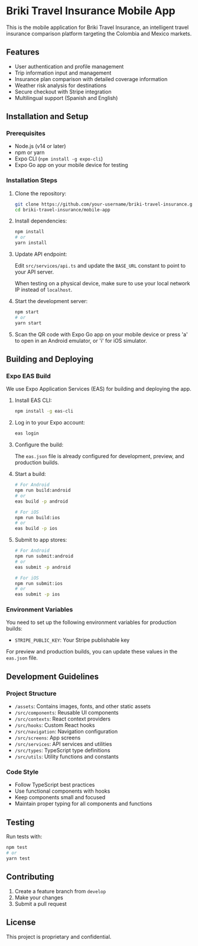 # Briki Travel Insurance Mobile App

This is the mobile application for Briki Travel Insurance, an intelligent travel insurance comparison platform targeting the Colombia and Mexico markets.

## Features

- User authentication and profile management
- Trip information input and management
- Insurance plan comparison with detailed coverage information
- Weather risk analysis for destinations
- Secure checkout with Stripe integration
- Multilingual support (Spanish and English)

## Installation and Setup

### Prerequisites

- Node.js (v14 or later)
- npm or yarn
- Expo CLI (`npm install -g expo-cli`)
- Expo Go app on your mobile device for testing

### Installation Steps

1. Clone the repository:
   ```bash
   git clone https://github.com/your-username/briki-travel-insurance.git
   cd briki-travel-insurance/mobile-app
   ```

2. Install dependencies:
   ```bash
   npm install
   # or
   yarn install
   ```

3. Update API endpoint:
   
   Edit `src/services/api.ts` and update the `BASE_URL` constant to point to your API server. 
   
   When testing on a physical device, make sure to use your local network IP instead of `localhost`.

4. Start the development server:
   ```bash
   npm start
   # or
   yarn start
   ```

5. Scan the QR code with Expo Go app on your mobile device or press 'a' to open in an Android emulator, or 'i' for iOS simulator.

## Building and Deploying

### Expo EAS Build

We use Expo Application Services (EAS) for building and deploying the app.

1. Install EAS CLI:
   ```bash
   npm install -g eas-cli
   ```

2. Log in to your Expo account:
   ```bash
   eas login
   ```

3. Configure the build:
   
   The `eas.json` file is already configured for development, preview, and production builds.

4. Start a build:
   ```bash
   # For Android
   npm run build:android
   # or
   eas build -p android

   # For iOS
   npm run build:ios
   # or
   eas build -p ios
   ```

5. Submit to app stores:
   ```bash
   # For Android
   npm run submit:android
   # or
   eas submit -p android

   # For iOS
   npm run submit:ios
   # or
   eas submit -p ios
   ```

### Environment Variables

You need to set up the following environment variables for production builds:

- `STRIPE_PUBLIC_KEY`: Your Stripe publishable key

For preview and production builds, you can update these values in the `eas.json` file.

## Development Guidelines

### Project Structure

- `/assets`: Contains images, fonts, and other static assets
- `/src/components`: Reusable UI components
- `/src/contexts`: React context providers
- `/src/hooks`: Custom React hooks
- `/src/navigation`: Navigation configuration
- `/src/screens`: App screens
- `/src/services`: API services and utilities
- `/src/types`: TypeScript type definitions
- `/src/utils`: Utility functions and constants

### Code Style

- Follow TypeScript best practices
- Use functional components with hooks
- Keep components small and focused
- Maintain proper typing for all components and functions

## Testing

Run tests with:
```bash
npm test
# or
yarn test
```

## Contributing

1. Create a feature branch from `develop`
2. Make your changes
3. Submit a pull request

## License

This project is proprietary and confidential.